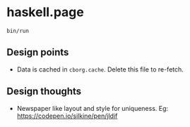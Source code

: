 # haskell.page

```
bin/run
```

## Design points

- Data is cached in `cborg.cache`. Delete this file to re-fetch.

## Design thoughts

- Newspaper like layout and style for uniqueness. Eg: https://codepen.io/silkine/pen/jldif
